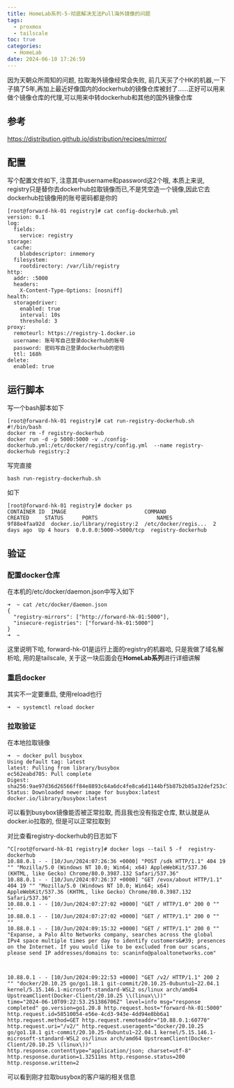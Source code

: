 ```yaml
---
title: HomeLab系列-5-彻底解决无法Pull海外镜像的问题
tags:
  - proxmox
  - tailscale
toc: true
categories:
  - HomeLab
date: 2024-06-10 17:26:59
---
```


因为天朝众所周知的问题, 拉取海外镜像经常会失败, 前几天买了个HK的机器,一下子搞了5年,再加上最近好像国内的dockerhub的镜像仓库被封了......正好可以用来做个镜像仓库的代理,可以用来中转dockerhub和其他的国外镜像仓库
<!--more-->

## 参考
https://distribution.github.io/distribution/recipes/mirror/

## 配置
写个配置文件如下, 注意其中username和password这2个哦, 本质上来说, registry只是替你去dockerhub拉取镜像而已,不是凭空造一个镜像,因此它去dockerhub拉镜像用的账号密码都是你的
```shell
[root@forward-hk-01 registry]# cat config-dockerhub.yml
version: 0.1
log:
  fields:
    service: registry
storage:
  cache:
    blobdescriptor: inmemory
  filesystem:
    rootdirectory: /var/lib/registry
http:
  addr: :5000
  headers:
    X-Content-Type-Options: [nosniff]
health:
  storagedriver:
    enabled: true
    interval: 10s
    threshold: 3
proxy:
  remoteurl: https://registry-1.docker.io
  username: 账号写自己登录dockerhub的账号
  password: 密码写自己登录dockerhub的密码
  ttl: 168h
delete:
  enabled: true
```

## 运行脚本
写一个bash脚本如下
```shell
[root@forward-hk-01 registry]# cat run-registry-dockerhub.sh
#!/bin/bash
docker rm -f registry-dockerhub
docker run -d -p 5000:5000 -v ./config-dockerhub.yml:/etc/docker/registry/config.yml  --name registry-dockerhub registry:2
```
写完直接
```shell
bash run-registry-dockerhub.sh
```
如下
```shell
[root@forward-hk-01 registry]# docker ps
CONTAINER ID  IMAGE                         COMMAND               CREATED     STATUS      PORTS                   NAMES
9f88e4faa92d  docker.io/library/registry:2  /etc/docker/regis...  2 days ago  Up 4 hours  0.0.0.0:5000->5000/tcp  registry-dockerhub
```

## 验证
### 配置docker仓库
在本机的/etc/docker/daemon.json中写入如下
```shell
➜  ~ cat /etc/docker/daemon.json
{
  "registry-mirrors": ["http://forward-hk-01:5000"],
  "insecure-registries": ["forward-hk-01:5000"]
}
➜  ~
```
这里说明下哈, forward-hk-01是运行上面的registry的机器哈, 只是我做了域名解析哈, 用的是tailscale, 关于这一块后面会在**HomeLab系列**进行详细讲解

### 重启docker
其实不一定要重启, 使用reload也行
```shell
➜  ~ systemctl reload docker
```

### 拉取验证
在本地拉取镜像
```shell
➜  ~ docker pull busybox
Using default tag: latest
latest: Pulling from library/busybox
ec562eabd705: Pull complete
Digest: sha256:9ae97d36d26566ff84e8893c64a6dc4fe8ca6d1144bf5b87b2b85a32def253c7
Status: Downloaded newer image for busybox:latest
docker.io/library/busybox:latest
```
可以看到busybox镜像能否被正常拉取, 而且我也没有指定仓库, 默认就是从docker.io拉取的, 但是可以正常拉取到

对比查看registry-dockerhub的日志如下
```shell
^C[root@forward-hk-01 registry]# docker logs --tail 5 -f  registry-dockerhub
10.88.0.1 - - [10/Jun/2024:07:26:36 +0000] "POST /sdk HTTP/1.1" 404 19 "" "Mozilla/5.0 (Windows NT 10.0; Win64; x64) AppleWebKit/537.36 (KHTML, like Gecko) Chrome/80.0.3987.132 Safari/537.36"
10.88.0.1 - - [10/Jun/2024:07:26:37 +0000] "GET /evox/about HTTP/1.1" 404 19 "" "Mozilla/5.0 (Windows NT 10.0; Win64; x64) AppleWebKit/537.36 (KHTML, like Gecko) Chrome/80.0.3987.132 Safari/537.36"
10.88.0.1 - - [10/Jun/2024:07:27:02 +0000] "GET / HTTP/1.0" 200 0 "" ""
10.88.0.1 - - [10/Jun/2024:07:27:02 +0000] "GET / HTTP/1.1" 200 0 "" ""
10.88.0.1 - - [10/Jun/2024:09:15:32 +0000] "GET / HTTP/1.1" 200 0 "" "Expanse, a Palo Alto Networks company, searches across the global IPv4 space multiple times per day to identify customers&#39; presences on the Internet. If you would like to be excluded from our scans, please send IP addresses/domains to: scaninfo@paloaltonetworks.com"



10.88.0.1 - - [10/Jun/2024:09:22:53 +0000] "GET /v2/ HTTP/1.1" 200 2 "" "docker/20.10.25 go/go1.18.1 git-commit/20.10.25-0ubuntu1~22.04.1 kernel/5.15.146.1-microsoft-standard-WSL2 os/linux arch/amd64 UpstreamClient(Docker-Client/20.10.25 \\(linux\\))"
time="2024-06-10T09:22:53.251386706Z" level=info msg="response completed" go.version=go1.20.8 http.request.host="forward-hk-01:5000" http.request.id=58510054-e56e-4cd3-943e-4dd94e8bb6a1 http.request.method=GET http.request.remoteaddr="10.88.0.1:60770" http.request.uri="/v2/" http.request.useragent="docker/20.10.25 go/go1.18.1 git-commit/20.10.25-0ubuntu1~22.04.1 kernel/5.15.146.1-microsoft-standard-WSL2 os/linux arch/amd64 UpstreamClient(Docker-Client/20.10.25 \(linux\))" http.response.contenttype="application/json; charset=utf-8" http.response.duration=1.32511ms http.response.status=200 http.response.written=2
```
可以看到刚才拉取busybox的客户端的相关信息